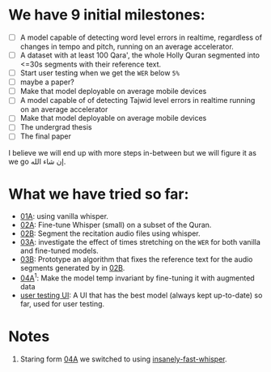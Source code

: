 # We have 9 initial milestones:

- [ ] A model capable of detecting word level errors in realtime, regardless of changes in tempo and pitch, running on an average accelerator.
- [ ] A dataset with at least 100 Qara', the whole Holly Quran segmented into <=30s segments with their reference text.
- [ ] Start user testing when we get the `WER` below `5%`
- [ ] maybe a paper?
- [ ] Make that model deployable on average mobile devices
- [ ] A model capable of of detecting Tajwid level errors in realtime running on an average accelerator
- [ ] Make that model deployable on average mobile devices
- [ ] The undergrad thesis
- [ ] The final paper

I believe we will end up with more steps in-between but we will figure it as we go إن شاء الله.

# What we have tried so far:

- [01A](./01A.md): using vanilla whisper.
- [02A](./02A.md): Fine-tune Whisper (small) on a subset of the Quran.
- [02B](./02B.md): Segment the recitation audio files using whisper.
- [03A](./03A.md): investigate the effect of times stretching on the `WER` for both vanilla and fine-tuned models.
- [03B](./03B.md): Prototype an algorithm that fixes the reference text for the audio segments generated by in [02B](./02B.md).
- [04A](./04A.md)<sup>1</sup>: Make the model temp invariant by fine-tuning it with augmented data
- [user testing UI](https://colab.research.google.com/drive/13unB0wLetzKkS3wBgbETdT-oz9eNa192?usp=sharing): A UI that has the best model (always kept up-to-date) so far, used for user testing.

# Notes

1. Staring form [04A](./04A.md) we switched to using [insanely-fast-whisper](https://github.com/Vaibhavs10/insanely-fast-whisper).
